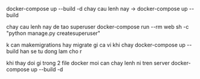 docker-compose up --build -d
chay cau lenh nay ->  docker-compose up --build

chay cau lenh nay de tao superuser
docker-compose run --rm web sh -c "python manage.py createsuperuser"

k can makemigrations hay migrate gi ca vi khi chay 
docker-compose up --build han se tu dong lam cho r

khi thay doi gi trong 2 file docker moi can chay lenh ni tren server
docker-compose up --build -d